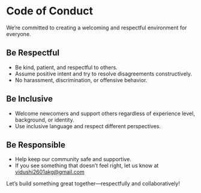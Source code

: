 # Code of Conduct

We’re committed to creating a welcoming and respectful environment for everyone.

## Be Respectful

- Be kind, patient, and respectful to others.
- Assume positive intent and try to resolve disagreements constructively.
- No harassment, discrimination, or offensive behavior.

## Be Inclusive

- Welcome newcomers and support others regardless of experience level, background, or identity.
- Use inclusive language and respect different perspectives.

## Be Responsible

- Help keep our community safe and supportive.
- If you see something that doesn’t feel right, let us know at vidushi2601akg@gmail.com

Let’s build something great together—respectfully and collaboratively!
